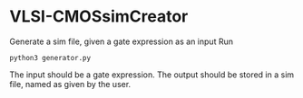 # VLSI-CMOSsimCreator
Generate a sim file, given a gate expression as an input  Run

    python3 generator.py
 The input should be a gate expression. The output should be stored in a sim file, named as given by the user.
